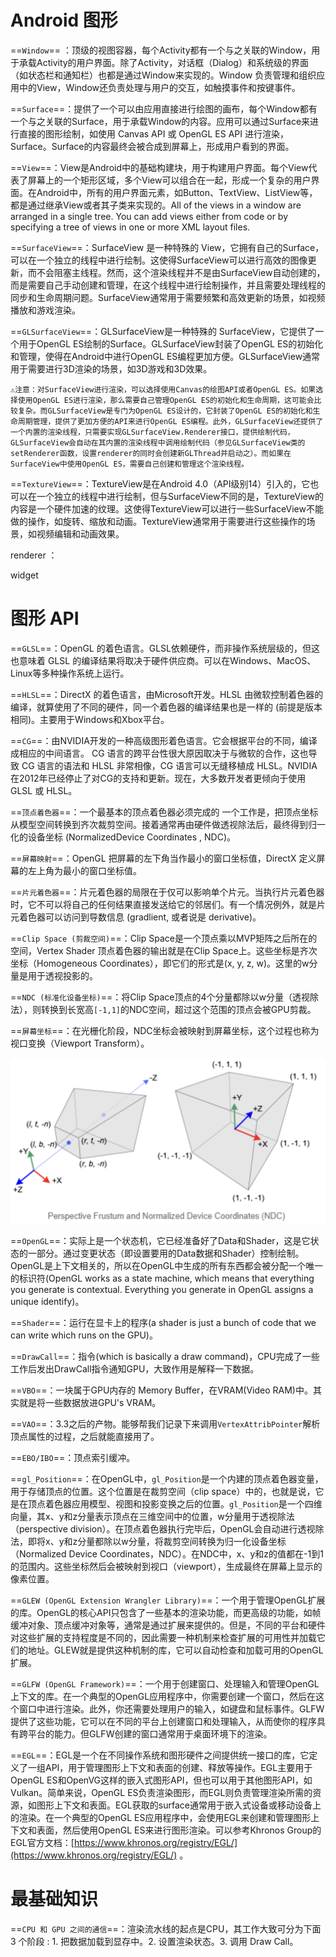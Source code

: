 
# Android 图形

==`Window`== ：顶级的视图容器，每个Activity都有一个与之关联的Window，用于承载Activity的用户界面。除了Activity，对话框（Dialog）和系统级的界面（如状态栏和通知栏）也都是通过Window来实现的。Window 负责管理和组织应用中的View，Window还负责处理与用户的交互，如触摸事件和按键事件。

==`Surface`==：提供了一个可以由应用直接进行绘图的画布，每个Window都有一个与之关联的Surface，用于承载Window的内容。应用可以通过Surface来进行直接的图形绘制，如使用 Canvas API 或 OpenGL ES API 进行渲染，Surface。Surface的内容最终会被合成到屏幕上，形成用户看到的界面。

==`View`==：View是Android中的基础构建块，用于构建用户界面。每个View代表了屏幕上的一个矩形区域，多个View可以组合在一起，形成一个复杂的用户界面。在Android中，所有的用户界面元素，如Button、TextView、ListView等，都是通过继承View或者其子类来实现的。All of the views in a window are arranged in a single tree. You can add views either from code or by specifying a tree of views in one or more XML layout files.

==`SurfaceView`==：SurfaceView 是一种特殊的 View，它拥有自己的Surface，可以在一个独立的线程中进行绘制。这使得SurfaceView可以进行高效的图像更新，而不会阻塞主线程。然而，这个渲染线程并不是由SurfaceView自动创建的，而是需要自己手动创建和管理，在这个线程中进行绘制操作，并且需要处理线程的同步和生命周期问题。SurfaceView通常用于需要频繁和高效更新的场景，如视频播放和游戏渲染。

==`GLSurfaceView`==：GLSurfaceView是一种特殊的 SurfaceView，它提供了一个用于OpenGL ES绘制的Surface。GLSurfaceView封装了OpenGL ES的初始化和管理，使得在Android中进行OpenGL ES编程更加方便。GLSurfaceView通常用于需要进行3D渲染的场景，如3D游戏和3D效果。

	⚠️注意：对SurfaceView进行渲染，可以选择使用Canvas的绘图API或者OpenGL ES。如果选择使用OpenGL ES进行渲染，那么需要自己管理OpenGL ES的初始化和生命周期，这可能会比较复杂。而GLSurfaceView是专门为OpenGL ES设计的，它封装了OpenGL ES的初始化和生命周期管理，提供了更加方便的API来进行OpenGL ES编程。此外，GLSurfaceView还提供了一个内置的渲染线程，只需要实现GLSurfaceView.Renderer接口，提供绘制代码，GLSurfaceView会自动在其内置的渲染线程中调用绘制代码（参见GLSurfaceView类的setRenderer函数，设置renderer的同时会创建新GLThread并启动之）。而如果在SurfaceView中使用OpenGL ES，需要自己创建和管理这个渲染线程。

==`TextureView`==：TextureView是在Android 4.0（API级别14）引入的，它也可以在一个独立的线程中进行绘制，但与SurfaceView不同的是，TextureView的内容是一个硬件加速的纹理。这使得TextureView可以进行一些SurfaceView不能做的操作，如旋转、缩放和动画。TextureView通常用于需要进行这些操作的场景，如视频编辑和动画效果。

renderer ：


widget


# 图形 API

==`GLSL`==：OpenGL 的着色语言。GLSL依赖硬件，而非操作系统层级的，但这也意味着 GLSL 的编译结果将取决于硬件供应商。可以在Windows、MacOS、Linux等多种操作系统上运行。

 ==`HLSL`==：DirectX 的着色语言，由Microsoft开发。HLSL 由微软控制着色器的编译，就算使用了不同的硬件，同一个着色器的编译结果也是一样的 (前提是版本相同)。主要用于Windows和Xbox平台。

 ==`CG`==：由NVIDIA开发的一种高级图形着色语言。它会根据平台的不同，编译成相应的中间语言。 CG 语言的跨平台性很大原因取决于与微软的合作，这也导致 CG 语言的语法和 HLSL 非常相像，CG 语言可以无缝移植成 HLSL。NVIDIA在2012年已经停止了对CG的支持和更新。现在，大多数开发者更倾向于使用GLSL 或 HLSL。

==`顶点着色器`==：一个最基本的顶点着色器必须完成的 一个工作是，把顶点坐标从模型空间转换到齐次裁剪空间。接着通常再由硬件做透视除法后，最终得到归一化的设备坐标 (NormalizedDevice Coordinates , NDC)。

==`屏幕映射`==：OpenGL 把屏幕的左下角当作最小的窗口坐标值，DirectX 定义屏幕的左上角为最小的窗口坐标值。 

==`片元着色器`==：片元着色器的局限在于仅可以影响单个片元。当执行片元着色器时，它不可以将自己的任何结果直接发送给它的邻居们。有一个情况例外，就是片元着色器可以访问到导数信息 (gradlient, 或者说是 derivative)。

==`Clip Space (剪裁空间)`==：Clip Space是一个顶点乘以MVP矩阵之后所在的空间，Vertex Shader 顶点着色器的输出就是在Clip Space上。这些坐标是齐次坐标（Homogeneous Coordinates），即它们的形式是(x, y, z, w)。这里的w分量是用于透视投影的。

==`NDC (标准化设备坐标)`==：将Clip Space顶点的4个分量都除以w分量（透视除法），则转换到长宽高`[-1,1]`的NDC空间，超过这个范围的顶点会被GPU剪裁。

==`屏幕坐标`==：在光栅化阶段，NDC坐标会被映射到屏幕坐标，这个过程也称为视口变换（Viewport Transform）。

![](https://raw.githubusercontent.com/BlairRenaissance/ImageHost/main/Pasted%20image%2020231012180459.png)

==`OpenGL`==：实际上是一个状态机，它已经准备好了Data和Shader，这是它状态的一部分。通过变更状态（即设置要用的Data数据和Shader）控制绘制。OpenGL是上下文相关的，所以在OpenGL中生成的所有东西都会被分配一个唯一的标识符(OpenGL works as a state machine, which means that everything you generate is contextual. Everything you generate in OpenGL assigns a unique identify)。

==`Shader`==：运行在显卡上的程序(a shader is just a bunch of code that we can write which runs on the GPU)。

==`DrawCall`==：指令(which is basically a draw command)，CPU完成了一些工作后发出DrawCall指令通知GPU，大致作用是解释一下数据。

==`VBO`==：一块属于GPU内存的 Memory Buffer，在VRAM(Video RAM)中。其实就是将一些数据放进GPU's VRAM。

==`VAO`==：3.3之后的产物。能够帮我们记录下来调用`VertexAttribPointer`解析顶点属性的过程，之后就能直接用了。

==`EBO/IBO`==：顶点索引缓冲。

==`gl_Position`==：在OpenGL中，`gl_Position`是一个内建的顶点着色器变量，用于存储顶点的位置。这个位置是在裁剪空间（clip space）中的，也就是说，它是在顶点着色器应用模型、视图和投影变换之后的位置。`gl_Position`是一个四维向量，其x、y和z分量表示顶点在三维空间中的位置，w分量用于透视除法（perspective division）。在顶点着色器执行完毕后，OpenGL会自动进行透视除法，即将x、y和z分量都除以w分量，将裁剪空间转换为归一化设备坐标（Normalized Device Coordinates，NDC）。在NDC中，x、y和z的值都在-1到1的范围内。这些坐标然后会被映射到视口（viewport），生成最终在屏幕上显示的像素位置。

==`GLEW (OpenGL Extension Wrangler Library)`==：一个用于管理OpenGL扩展的库。OpenGL的核心API只包含了一些基本的渲染功能，而更高级的功能，如帧缓冲对象、顶点缓冲对象等，通常是通过扩展来提供的。但是，不同的平台和硬件对这些扩展的支持程度是不同的，因此需要一种机制来检查扩展的可用性并加载它们的地址。GLEW就是提供这种机制的库，它可以自动检查和加载可用的OpenGL扩展。

==`GLFW (OpenGL Framework)`==：一个用于创建窗口、处理输入和管理OpenGL上下文的库。在一个典型的OpenGL应用程序中，你需要创建一个窗口，然后在这个窗口中进行渲染。此外，你还需要处理用户的输入，如键盘和鼠标事件。GLFW提供了这些功能，它可以在不同的平台上创建窗口和处理输入，从而使你的程序具有跨平台的能力。但GLFW创建的窗口通常用于桌面环境下的渲染。

==`EGL`==：EGL是一个在不同操作系统和图形硬件之间提供统一接口的库，它定义了一组API，用于管理图形上下文和表面的创建、释放等操作。EGL主要用于OpenGL ES和OpenVG这样的嵌入式图形API，但也可以用于其他图形API，如Vulkan。简单来说，OpenGL ES负责渲染图形，而EGL则负责管理渲染所需的资源，如图形上下文和表面。EGL获取的surface通常用于嵌入式设备或移动设备上的渲染。在一个典型的OpenGL ES应用程序中，会使用EGL来创建和管理图形上下文和表面，然后使用OpenGL ES来进行图形渲染。可以参考Khronos Group的EGL官方文档：[https://www.khronos.org/registry/EGL/](https://www.khronos.org/registry/EGL/) 。


# 最基础知识

==`CPU 和 GPU 之间的通信`==：渲染流水线的起点是CPU，其工作大致可分为下面 3 个阶段 : 1. 把数据加载到显存中。2. 设置渲染状态。3. 调用 Draw Call。